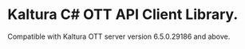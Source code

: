 # Kaltura C# OTT API Client Library.
Compatible with Kaltura OTT server version 6.5.0.29186 and above.
